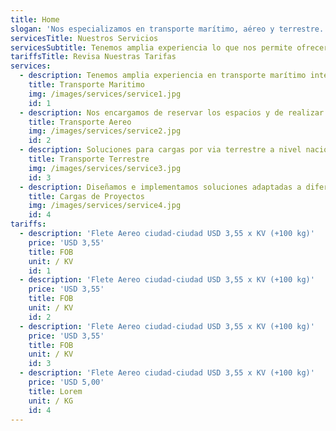 ```yaml
---
title: Home
slogan: 'Nos especializamos en transporte marítimo, aéreo y terrestre.'
servicesTitle: Nuestros Servicios
servicesSubtitle: Tenemos amplia experiencia lo que nos permite ofrecer un servicio de calidad, ayudando en la tramitación y documentación necesarias tanto en importación como exportación.
tariffsTitle: Revisa Nuestras Tarifas
services:
  - description: Tenemos amplia experiencia en transporte marítimo internacional de cargas.
    title: Transporte Maritimo
    img: /images/services/service1.jpg
    id: 1
  - description: Nos encargamos de reservar los espacios y de realizar la documentacion.
    title: Transporte Aereo
    img: /images/services/service2.jpg
    id: 2
  - description: Soluciones para cargas por via terrestre a nivel nacional e internacional.
    title: Transporte Terrestre
    img: /images/services/service3.jpg
    id: 3
  - description: Diseñamos e implementamos soluciones adaptadas a diferentes industrias.
    title: Cargas de Proyectos
    img: /images/services/service4.jpg
    id: 4
tariffs:
  - description: 'Flete Aereo ciudad-ciudad USD 3,55 x KV (+100 kg)'
    price: 'USD 3,55'
    title: FOB
    unit: / KV
    id: 1
  - description: 'Flete Aereo ciudad-ciudad USD 3,55 x KV (+100 kg)'
    price: 'USD 3,55'
    title: FOB
    unit: / KV
    id: 2
  - description: 'Flete Aereo ciudad-ciudad USD 3,55 x KV (+100 kg)'
    price: 'USD 3,55'
    title: FOB
    unit: / KV
    id: 3
  - description: 'Flete Aereo ciudad-ciudad USD 3,55 x KV (+100 kg)'
    price: 'USD 5,00'
    title: Lorem
    unit: / KG
    id: 4
---
```

